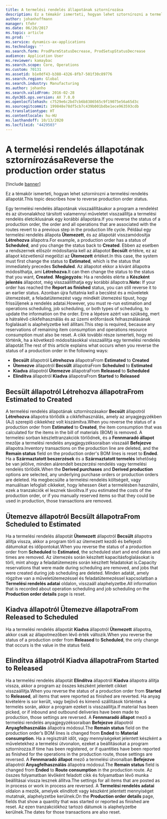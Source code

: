 ```yaml
---
title: A termelési rendelés állapotának sztornírozása
description: Ez a témakör ismerteti, hogyan lehet sztornírozni a termelési rendelés állapotát.
author: johanhoffmann
manager: tfehr
ms.date: 06/20/2017
ms.topic: article
ms.prod: ''
ms.service: dynamics-ax-applications
ms.technology: ''
ms.search.form: ProdParmStatusDecrease, ProdSetupStatusDecrease
audience: Application User
ms.reviewer: kamaybac
ms.search.scope: Core, Operations
ms.custom: 70131
ms.assetid: b1e0df43-b388-4326-8fb7-501f30c89776
ms.search.region: Global
ms.search.industry: Manufacturing
ms.author: johanho
ms.search.validFrom: 2016-02-28
ms.dyn365.ops.version: AX 7.0.0
ms.openlocfilehash: c7529e6c2bd7cb6b8386565c9f19075e56a65d3c
ms.sourcegitcommit: 199848e78df5cb7c439b001bdbe1ece963593cdb
ms.translationtype: HT
ms.contentlocale: hu-HU
ms.lasthandoff: 10/13/2020
ms.locfileid: "4429503"
---
```

# <a name="reverse-the-production-order-status"></a><span data-ttu-id="bde48-103">A termelési rendelés állapotának sztornírozása</span><span class="sxs-lookup"><span data-stu-id="bde48-103">Reverse the production order status</span></span>

[!include [banner](../includes/banner.md)]

<span data-ttu-id="bde48-104">Ez a témakör ismerteti, hogyan lehet sztornírozni a termelési rendelés állapotát.</span><span class="sxs-lookup"><span data-stu-id="bde48-104">This topic describes how to reverse production order status.</span></span> 

<span data-ttu-id="bde48-105">Egy termelési rendelés állapotának visszaállításakor a program a rendelést és az útvonalakhoz társított valamennyi műveletet visszaállítja a termelési rendelés életciklusának egy korábbi állapotára.</span><span class="sxs-lookup"><span data-stu-id="bde48-105">If you reverse the status of a production order, the order and all operations that are associated with the routes revert to a previous step in the production life cycle.</span></span> <span data-ttu-id="bde48-106">Például egy termelési rendelés állapota **Ütemezett**, és az állapotát visszamódosítja **Létrehozva** állapotra.</span><span class="sxs-lookup"><span data-stu-id="bde48-106">For example, a production order has a status of **Scheduled**, and you change the status back to **Created**.</span></span> <span data-ttu-id="bde48-107">Ebben az esetben a rendszernek először módosítania kell az állapotot **Becsült** értékre, ez az állapot közvetlenül megelőzi az **Ütemezett** értéket.</span><span class="sxs-lookup"><span data-stu-id="bde48-107">In this case, the system must first change the status to **Estimated**, which is the status that immediately precedes **Scheduled**.</span></span> <span data-ttu-id="bde48-108">Az állapotot ekkor a kívánt állapotra módosíthatja, ami **Létrehozva**.</span><span class="sxs-lookup"><span data-stu-id="bde48-108">It can then change the status to the status that you want, **Created**.</span></span> <span data-ttu-id="bde48-109">**Megjegyzés:** Ha a rendelés elérte a **Készként jelentés** állapotot, még visszaállíthatja egy korábbi állapotra.</span><span class="sxs-lookup"><span data-stu-id="bde48-109">**Note:** If your order has reached the **Report as finished** status, you can still reverse it to an earlier status.</span></span> <span data-ttu-id="bde48-110">Azonban újra futtatnia kell a becslést és a műveletek ütemezését, a feladatütemezést vagy mindkét ütemezési típust, hogy frissüljenek a rendelés adatai.</span><span class="sxs-lookup"><span data-stu-id="bde48-110">However, you must re-run estimation and operations scheduling, job scheduling, or both types of scheduling, to update the information on the order.</span></span> <span data-ttu-id="bde48-111">Erre a lépésre azért van szükség, mert a hátralévő cikkfelhasználás és az üzemi erőforrások felhasználásának foglalásait is alaphelyzetbe kell állítani.</span><span class="sxs-lookup"><span data-stu-id="bde48-111">This step is required, because any reservations of remaining item consumption and operations resource consumption must also be reset.</span></span> <span data-ttu-id="bde48-112">A cikk további része ismerteti, hogy mi történik, ha a következő módosításokkal visszaállítja egy termelési rendelés állapotát:</span><span class="sxs-lookup"><span data-stu-id="bde48-112">The rest of this article explains what occurs when you reverse the status of a production order in the following ways:</span></span>

-   <span data-ttu-id="bde48-113">**Becsült** állapotról **Létrehozva** állapotra</span><span class="sxs-lookup"><span data-stu-id="bde48-113">From **Estimated** to **Created**</span></span>
-   <span data-ttu-id="bde48-114">**Ütemezve** állapotról **Becsült** állapotra</span><span class="sxs-lookup"><span data-stu-id="bde48-114">From **Scheduled** to **Estimated**</span></span>
-   <span data-ttu-id="bde48-115">**Kiadva** állapotról **Ütemezve** állapotra</span><span class="sxs-lookup"><span data-stu-id="bde48-115">From **Released** to **Scheduled**</span></span>
-   <span data-ttu-id="bde48-116">**Elindítva** állapotról **Kiadva** állapotra</span><span class="sxs-lookup"><span data-stu-id="bde48-116">From **Started** to **Released**</span></span>

## <a name="from-estimated-to-created"></a><span data-ttu-id="bde48-117">Becsült állapotról Létrehozva állapotra</span><span class="sxs-lookup"><span data-stu-id="bde48-117">From Estimated to Created</span></span>
<span data-ttu-id="bde48-118">A termelési rendelés állapotának sztornírozásakor **Becsült** állapotról **Létrehozva** állapotra törlődik a cikkfelhasználás, amely az anyagjegyzékben (AJ) szereplő cikkekhez volt kiszámítva.</span><span class="sxs-lookup"><span data-stu-id="bde48-118">When you reverse the status of a production order from **Estimated** to **Created**, the item consumption that was calculated for the items in the bill of materials (BOM) is removed.</span></span> <span data-ttu-id="bde48-119">A termelési sorban készlettranzakciók törlődnek, és a **Fennmaradó állapot** mezője a termelési rendelés anyagjegyzéksoraiban visszaáll **Befejezve** állapotra.</span><span class="sxs-lookup"><span data-stu-id="bde48-119">Inventory transactions on the production line are deleted, and the **Remain status** field on the production order's BOM lines is reset to **Ended**.</span></span> <span data-ttu-id="bde48-120">Ha a **Származtatott beszerzések** és a **Származtatott termelés** lehetőség be van jelölve, minden alárendelt beszerzési rendelés vagy termelési rendelés törlődik.</span><span class="sxs-lookup"><span data-stu-id="bde48-120">When the **Derived purchases** and **Derived production** options are selected, any underlying purchase orders or production orders are deleted.</span></span> <span data-ttu-id="bde48-121">Ha megbecsülte a termelési rendelés költségeit, vagy manuálisan lefoglalt cikkeket, hogy lehessen őket a termelésben használni, ezek a tranzakciók el lesznek távolítva.</span><span class="sxs-lookup"><span data-stu-id="bde48-121">If you estimated the costs of the production order, or if you manually reserved items so that they could be used in production, those transactions are removed.</span></span>

## <a name="from-scheduled-to-estimated"></a><span data-ttu-id="bde48-122">Ütemezve állapotról Becsült állapotra</span><span class="sxs-lookup"><span data-stu-id="bde48-122">From Scheduled to Estimated</span></span>
<span data-ttu-id="bde48-123">Ha a termelési rendelés állapotát **Ütemezett** állapotról **Becsült** állapotra állítja vissza, akkor a program törli az ütemezett kezdő és befejező dátumokat és időpontokat.</span><span class="sxs-lookup"><span data-stu-id="bde48-123">When you reverse the status of a production order from **Scheduled** to **Estimated**, the scheduled start and end dates and times are removed.</span></span> <span data-ttu-id="bde48-124">Az ütemezés során készített kapacitásfoglalásokat is törli, mint ahogy a feladatütemezés során készített feladatokat is.</span><span class="sxs-lookup"><span data-stu-id="bde48-124">Capacity reservations that were made during scheduling are removed, and jobs that were created during job scheduling are deleted.</span></span> <span data-ttu-id="bde48-125">Minden adatát, amely rögzítve van a műveletütemezéssel és feladatütemezéssel kapcsolatban a **Termelési rendelés adatai** oldalon, visszaáll alaphelyzetbe.</span><span class="sxs-lookup"><span data-stu-id="bde48-125">All information that is recorded about operation scheduling and job scheduling on the **Production order details** page is reset.</span></span>

## <a name="from-released-to-scheduled"></a><span data-ttu-id="bde48-126">Kiadva állapotról Ütemezve állapotra</span><span class="sxs-lookup"><span data-stu-id="bde48-126">From Released to Scheduled</span></span>
<span data-ttu-id="bde48-127">Ha a termelési rendelés állapotát **Kiadva** állapotról **Ütemezett** állapotra, akkor csak az állapotmezőben lévő érték változik.</span><span class="sxs-lookup"><span data-stu-id="bde48-127">When you reverse the status of a production order from **Released** to **Scheduled**, the only change that occurs is the value in the status field.</span></span>

## <a name="from-started-to-released"></a><span data-ttu-id="bde48-128">Elindítva állapotról Kiadva állapotra</span><span class="sxs-lookup"><span data-stu-id="bde48-128">From Started to Released</span></span>
<span data-ttu-id="bde48-129">Ha a termelési rendelés állapotát **Elindítva** állapotról **Kiadva** állapotra állítja vissza, akkor a program az összes készként jelentett cikket visszaállítja.</span><span class="sxs-lookup"><span data-stu-id="bde48-129">When you reverse the status of a production order from **Started** to **Released**, all items that were reported as finished are reverted.</span></span> <span data-ttu-id="bde48-130">Ha anyag kivételére is sor került, vagy bejövő és kimenő szállítások történtek a termelés során, akkor a program ezeket is visszaállítja.</span><span class="sxs-lookup"><span data-stu-id="bde48-130">If material has been picked, or if inbound and outbound deliveries have been made to production, those settings are reversed.</span></span> <span data-ttu-id="bde48-131">A **Fennmaradó állapot** mező a termelési rendelés anyagjegyzéksoraiban **Befejezve** állapotról **Anyagfelhasználás** állapotra módosul.</span><span class="sxs-lookup"><span data-stu-id="bde48-131">The **Remain status** field on the production order’s BOM lines is changed from **Ended** to **Material consumption**.</span></span> <span data-ttu-id="bde48-132">Ha a regisztrált időt, vagy mennyiségeket jelentett készként a műveletekhez a termelési útvonalon, ezeket a beállításokat a program sztornírozza.</span><span class="sxs-lookup"><span data-stu-id="bde48-132">If time has been registered, or if quantities have been reported as finished for the operations in the production route, those settings are reversed.</span></span> <span data-ttu-id="bde48-133">A **Fennmaradó állapot** mező a termelési útvonalban **Befejezve** állapotról **Anyagfelhasználás** állapotra módosul.</span><span class="sxs-lookup"><span data-stu-id="bde48-133">The **Remain status** field is changed from **Ended** to **Route consumption** in the production route.</span></span> <span data-ttu-id="bde48-134">Az összes folyamatban lévőként feladott cikk és folyamatban lévő munka beállításai vissza lesznek állítva.</span><span class="sxs-lookup"><span data-stu-id="bde48-134">The settings for all items that are posted as in process or work in process are reversed.</span></span> <span data-ttu-id="bde48-135">A **Termelési rendelés adatai** oldalon a mezők, amelyek elindított vagy készként jelentett mennyiséget mutatnak, alaphelyzetbe kerülnek.</span><span class="sxs-lookup"><span data-stu-id="bde48-135">On the **Production order details** page, fields that show a quantity that was started or reported as finished are reset.</span></span> <span data-ttu-id="bde48-136">Az ezen tranzakciókhoz tartozó dátumok is alaphelyzetbe kerülnek.</span><span class="sxs-lookup"><span data-stu-id="bde48-136">The dates for those transactions are also reset.</span></span>



